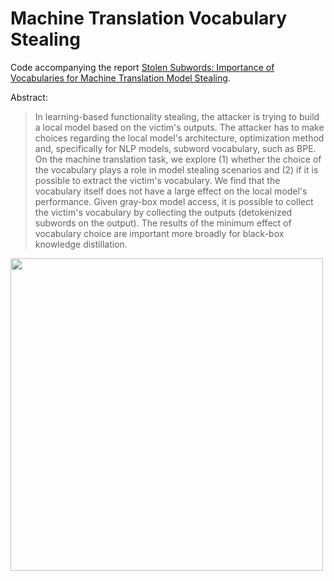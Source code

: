 # Machine Translation Vocabulary Stealing

Code accompanying the report [Stolen Subwords: Importance of Vocabularies for Machine Translation Model Stealing](https://vilda.net/papers/stolen_subwords.pdf).

Abstract:

> In learning-based functionality stealing, the attacker is trying to build a local model based on the victim's outputs.
> The attacker has to make choices regarding the local model's architecture, optimization method and, specifically for NLP models, subword vocabulary, such as BPE.
> On the machine translation task, we explore (1) whether the choice of the vocabulary plays a role in model stealing scenarios and (2) if it is possible to extract the victim's vocabulary.
> We find that the vocabulary itself does not have a large effect on the local model's performance.
> Given gray-box model access, it is possible to collect the victim's vocabulary by collecting the outputs (detokenized subwords on the output).
> The results of the minimum effect of vocabulary choice are important more broadly for black-box knowledge distillation.

<img width="500em" src="https://github.com/zouharvi/stolen-subwords/assets/7661193/ae84d0a5-8a1b-442d-9b3e-688fd8b61c54">
